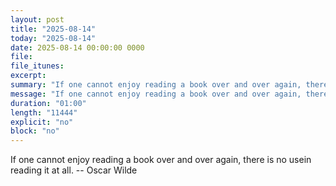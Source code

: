 ```yaml
---
layout: post
title: "2025-08-14"
today: "2025-08-14"
date: 2025-08-14 00:00:00 0000
file:
file_itunes:
excerpt:
summary: "If one cannot enjoy reading a book over and over again, there is no usein reading it at all. -- Oscar Wilde"
message: "If one cannot enjoy reading a book over and over again, there is no usein reading it at all. -- Oscar Wilde"
duration: "01:00"
length: "11444"
explicit: "no"
block: "no"
---
```

If one cannot enjoy reading a book over and over again, there is no usein reading it at all. -- Oscar Wilde

